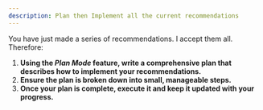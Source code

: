 ```yaml
---
description: Plan then Implement all the current recommendations
---
```


You have just made a series of recommendations. I accept them all. Therefore:

1. **Using the *Plan Mode* feature, write a comprehensive plan that describes how to implement your recommendations.**
2. **Ensure the plan is broken down into small, manageable steps.**
3. **Once your plan is complete, execute it and keep it updated with your progress.**